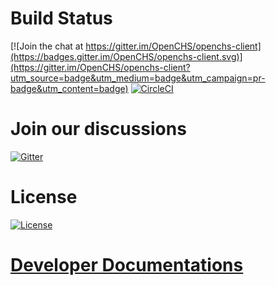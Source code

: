 # Build Status

[![Join the chat at https://gitter.im/OpenCHS/openchs-client](https://badges.gitter.im/OpenCHS/openchs-client.svg)](https://gitter.im/OpenCHS/openchs-client?utm_source=badge&utm_medium=badge&utm_campaign=pr-badge&utm_content=badge)
[![CircleCI](https://circleci.com/gh/OpenCHS/openchs-client.svg?style=svg)](https://circleci.com/gh/OpenCHS/openchs-client)

# Join our discussions
[![Gitter](https://badges.gitter.im/gitterHQ/gitter.svg)](https://gitter.im/openchs/openchs)

# License
[![License](https://img.shields.io/badge/license-AGPL-green.svg?style=flat)](https://github.com/openchs/openchs-client/blob/master/LICENSE)

# [Developer Documentations](https://openchs.readme.io/docs/developer-environment-setup)
